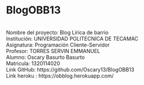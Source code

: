 # BlogOBB13
<br>
Nombre del proyecto: Blog Lírica de barrio
<br>
Institución: UNIVERSIDAD POLITECNICA DE TECAMAC
<br>
Asignatura: Programación Cliente-Servidor
<br>
Profesor: TORRES SERVIN EMMANUEL
<br>
Alumno: Oscary Basurto Basurto
<br>
Matricula: 1320114020
<br>
Link GitHub: https://github.com/Oscary13/BlogOBB13
<br>
Link heroku : https://obblog.herokuapp.com/
<br>